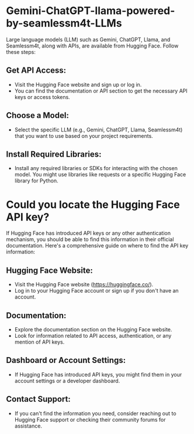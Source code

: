 # Gemini-ChatGPT-llama-powered-by-seamlessm4t-LLMs

Large language models (LLM) such as Gemini, ChatGPT, Llama, and Seamlessm4t, along with APIs, are available from Hugging Face. Follow these steps:

## Get API Access:
- Visit the Hugging Face website and sign up or log in.
- You can find the documentation or API section to get the necessary API keys or access tokens.

## Choose a Model:
- Select the specific LLM (e.g., Gemini, ChatGPT, Llama, Seamlessm4t) that you want to use based on your project requirements.

## Install Required Libraries:
- Install any required libraries or SDKs for interacting with the chosen model. You might use libraries like requests or a specific Hugging Face library for Python.

# Could you locate the Hugging Face API key?

If Hugging Face has introduced API keys or any other authentication mechanism, you should be able to find this information in their official documentation. Here's a comprehensive guide on where to find the API key information:

## Hugging Face Website:

- Visit the Hugging Face website (https://huggingface.co/).
- Log in to your Hugging Face account or sign up if you don't have an account.

## Documentation:
- Explore the documentation section on the Hugging Face website.
- Look for information related to API access, authentication, or any mention of API keys.

## Dashboard or Account Settings:
- If Hugging Face has introduced API keys, you might find them in your account settings or a 
  developer dashboard.

## Contact Support:
- If you can't find the information you need, consider reaching out to Hugging Face support or 
  checking their community forums for assistance.
